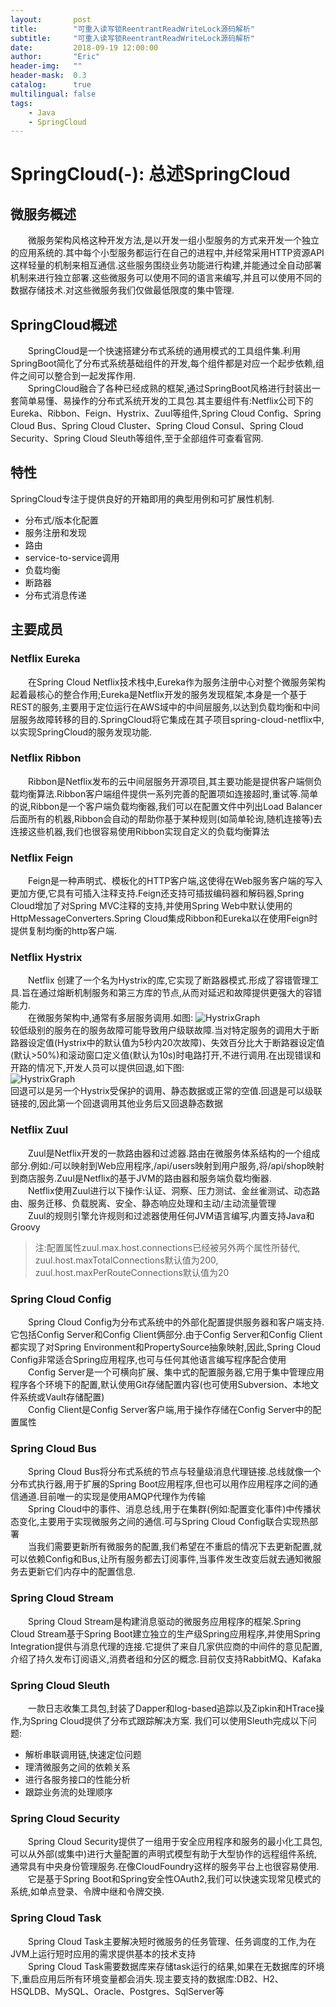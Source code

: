 ```yaml
---
layout:       post
title:        "可重入读写锁ReentrantReadWriteLock源码解析"
subtitle:     "可重入读写锁ReentrantReadWriteLock源码解析"
date:         2018-09-19 12:00:00
author:       "Eric"
header-img:   ""
header-mask:  0.3
catalog:      true
multilingual: false
tags:
    - Java
    - SpringCloud
---
```

# SpringCloud(-): 总述SpringCloud
## 微服务概述
&emsp;&emsp;微服务架构风格这种开发方法,是以开发一组小型服务的方式来开发一个独立的应用系统的.其中每个小型服务都运行在自己的进程中,并经常采用HTTP资源API这样轻量的机制来相互通信.这些服务围绕业务功能进行构建,并能通过全自动部署机制来进行独立部署.这些微服务可以使用不同的语言来编写,并且可以使用不同的数据存储技术.对这些微服务我们仅做最低限度的集中管理.
## SpringCloud概述
&emsp;&emsp;SpringCloud是一个快速搭建分布式系统的通用模式的工具组件集.利用SpringBoot简化了分布式系统基础组件的开发,每个组件都是对应一个起步依赖,组件之间可以整合到一起发挥作用.  
&emsp;&emsp;SpringCloud融合了各种已经成熟的框架,通过SpringBoot风格进行封装出一套简单易懂、易操作的分布式系统开发的工具包.其主要组件有:Netflix公司下的Eureka、Ribbon、Feign、Hystrix、Zuul等组件,Spring Cloud Config、Spring Cloud Bus、Spring Cloud Cluster、Spring Cloud Consul、Spring Cloud Security、Spring Cloud Sleuth等组件,至于全部组件可查看官网.
## 特性
SpringCloud专注于提供良好的开箱即用的典型用例和可扩展性机制.
- 分布式/版本化配置
- 服务注册和发现
- 路由
- service-to-service调用
- 负载均衡
- 断路器
- 分布式消息传递

## 主要成员
### Netflix Eureka
&emsp;&emsp;在Spring Cloud Netflix技术栈中,Eureka作为服务注册中心对整个微服务架构起着最核心的整合作用;Eureka是Netflix开发的服务发现框架,本身是一个基于REST的服务,主要用于定位运行在AWS域中的中间层服务,以达到负载均衡和中间层服务故障转移的目的.SpringCloud将它集成在其子项目spring-cloud-netflix中,以实现SpringCloud的服务发现功能.
### Netflix Ribbon
&emsp;&emsp;Ribbon是Netflix发布的云中间层服务开源项目,其主要功能是提供客户端侧负载均衡算法.Ribbon客户端组件提供一系列完善的配置项如连接超时,重试等.简单的说,Ribbon是一个客户端负载均衡器,我们可以在配置文件中列出Load Balancer后面所有的机器,Ribbon会自动的帮助你基于某种规则(如简单轮询,随机连接等)去连接这些机器,我们也很容易使用Ribbon实现自定义的负载均衡算法
### Netflix Feign
&emsp;&emsp;Feign是一种声明式、模板化的HTTP客户端,这使得在Web服务客户端的写入更加方便,它具有可插入注释支持.Feign还支持可插拔编码器和解码器,Spring Cloud增加了对Spring MVC注释的支持,并使用Spring Web中默认使用的HttpMessageConverters.Spring Cloud集成Ribbon和Eureka以在使用Feign时提供复制均衡的http客户端.
### Netflix Hystrix
&emsp;&emsp;Netflix 创建了一个名为Hystrix的库,它实现了断路器模式.形成了容错管理工具.旨在通过熔断机制服务和第三方库的节点,从而对延迟和故障提供更强大的容错能力.  
&emsp;&emsp;在微服务架构中,通常有多层服务调用.如图:
![HystrixGraph](/img/in-post/SpringCloud/cloudimage/HystrixGraph.png)  
较低级别的服务在的服务故障可能导致用户级联故障.当对特定服务的调用大于断路器设定值(Hystrix中的默认值为5秒内20次故障)、失效百分比大于断路器设定值(默认>50%)和滚动窗口定义值(默认为10s)时电路打开,不进行调用.在出现错误和开路的情况下,开发人员可以提供回退,如下图:  
![HystrixGraph](/img/in-post/SpringCloud/cloudimage/HystrixFallback.png)  
回退可以是另一个Hystrix受保护的调用、静态数据或正常的空值.回退是可以级联链接的,因此第一个回退调用其他业务后又回退静态数据
### Netflix Zuul
&emsp;&emsp;Zuul是Netflix开发的一款路由器和过滤器.路由在微服务体系结构的一个组成部分.例如:/可以映射到Web应用程序,/api/users映射到用户服务,将/api/shop映射到商店服务.Zuul是Netflix的基于JVM的路由器和服务端负载均衡器.  
&emsp;&emsp;Netflix使用Zuul进行以下操作:认证、洞察、压力测试、金丝雀测试、动态路由、服务迁移、负载脱离、安全、静态响应处理和主动/主动流量管理  
&emsp;&emsp;Zuul的规则引擎允许规则和过滤器使用任何JVM语言编写,内置支持Java和Groovy
> 注:配置属性zuul.max.host.connections已经被另外两个属性所替代, zuul.host.maxTotalConnections默认值为200, zuul.host.maxPerRouteConnections默认值为20

### Spring Cloud Config
&emsp;&emsp;Spring Cloud Config为分布式系统中的外部化配置提供服务器和客户端支持.它包括Config Server和Config Client俩部分.由于Config Server和Config Client都实现了对Spring Environment和PropertySource抽象映射,因此,Spring Cloud Config非常适合Spring应用程序,也可与任何其他语言编写程序配合使用  
&emsp;&emsp;Config Server是一个可横向扩展、集中式的配置服务器,它用于集中管理应用程序各个环境下的配置,默认使用Git存储配置内容(也可使用Subversion、本地文件系统或Vault存储配置)  
&emsp;&emsp;Config Client是Config Server客户端,用于操作存储在Config Server中的配置属性  
### Spring Cloud Bus
&emsp;&emsp;Spring Cloud Bus将分布式系统的节点与轻量级消息代理链接.总线就像一个分布式执行器,用于扩展的Spring Boot应用程序,但也可以用作应用程序之间的通信通道.目前唯一的实现是使用AMQP代理作为传输  
&emsp;&emsp;Spring Cloud中的事件、消息总线,用于在集群(例如:配置变化事件)中传播状态变化,主要用于实现微服务之间的通信.可与Spring Cloud Config联合实现热部署  
&emsp;&emsp;当我们需要更新所有微服务的配置,我们希望在不重启的情况下去更新配置,就可以依赖Config和Bus,让所有服务都去订阅事件,当事件发生改变后就去通知微服务去更新它们内存中的配置信息.
### Spring Cloud Stream
&emsp;&emsp;Spring Cloud Stream是构建消息驱动的微服务应用程序的框架.Spring Cloud Stream基于Spring Boot建立独立的生产级Spring应用程序,并使用Spring Integration提供与消息代理的连接.它提供了来自几家供应商的中间件的意见配置,介绍了持久发布订阅语义,消费者组和分区的概念.目前仅支持RabbitMQ、Kafaka
### Spring Cloud Sleuth
&emsp;&emsp;一款日志收集工具包,封装了Dapper和log-based追踪以及Zipkin和HTrace操作,为Spring Cloud提供了分布式跟踪解决方案.
我们可以使用Sleuth完成以下问题:
- 解析串联调用链,快速定位问题
- 理清微服务之间的依赖关系
- 进行各服务接口的性能分析
- 跟踪业务流的处理顺序
### Spring Cloud Security
&emsp;&emsp;Spring Cloud Security提供了一组用于安全应用程序和服务的最小化工具包,可以从外部(或集中)进行大量配置的声明式模型有助于大型协作的远程组件系统,通常具有中央身份管理服务.在像CloudFoundry这样的服务平台上也很容易使用.  
&emsp;&emsp;它是基于Spring Boot和Spring安全性OAuth2,我们可以快速实现常见模式的系统,如单点登录、令牌中继和令牌交换.
### Spring Cloud Task
&emsp;&emsp;Spring Cloud Task主要解决短时微服务的任务管理、任务调度的工作,为在JVM上运行短时应用的需求提供基本的技术支持  
&emsp;&emsp;Spring Cloud Task需要数据库来存储task运行的结果,如果在无数据库的环境下,重启应用后所有环境变量都会消失.现主要支持的数据库:DB2、H2、HSQLDB、MySQL、Oracle、Postgres、SqlServer等
